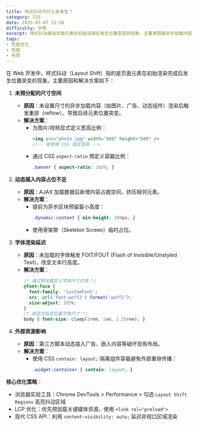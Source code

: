 ```yaml
---
title: 样式抖动为什么会发生？
category: CSS
date: 2025-07-07 12:58
difficulty: 中等
excerpt: 样式抖动是指页面元素在初始渲染后发生位置突变的现象，主要原因是异步加载内容的尺寸未预分配。
tags:
- 性能优化
- 性能
- 布局
---
```

在 Web 开发中，样式抖动（Layout Shift）指的是页面元素在初始渲染完成后发生位置突变的现象。主要原因和解决方案如下：

1. **未预分配的尺寸空间**  
   - **原因**：未设置尺寸的异步加载内容（如图片、广告、动态组件）渲染后触发重排（reflow），导致后续元素位置突变。
   - **解决方案**：
     - 为图片/视频显式定义宽高比例：
       ```html
       <img src="photo.jpg" width="800" height="600" />
       <!-- 或使用 CSS 指定宽高 -->
       ```
     - 通过 CSS `aspect-ratio` 预定义容器比例：
       ```css
       .banner { aspect-ratio: 16/9; }
       ```

2. **动态插入内容占位不足**  
   - **原因**：AJAX 加载数据后新增内容占据空间，挤压相邻元素。
   - **解决方案**：
     - 提前为异步区块预留最小高度：
       ```css
       .dynamic-content { min-height: 200px; }
       ```
     - 使用骨架屏（Skeleton Screen）临时占位。

3. **字体渲染延迟**
   - **原因**：未加载的字体触发 FOIT/FOUT (Flash of Invisible/Unstyled Text)，改变文本行高度。
   - **解决方案**：
     ```css
     /* 通过预加载定义字体尺寸约束 */
     @font-face {
       font-family: 'CustomFont';
       src: url('font.woff2') format('woff2');
       size-adjust: 105%;
     }
     /* 或显式指定后备字体尺寸 */
     body { font-size: clamp(1rem, 1vw, 1.25rem); }
     ```

4. **外部资源影响**  
   - **原因**：第三方脚本动态插入广告、嵌入内容等破坏现有布局。
   - **解决方案**：
     - 使用 CSS `contain: layout;` 隔离组件容器避免外部重排传播：
       ```css
       .widget-container { contain: layout; }
       ```

**核心优化策略**：
- 浏览器实验工具：Chrome DevTools > Performance > 勾选 `Layout Shift Regions` 高亮抖动区域
- LCP 优化：优先预加载关键媒体资源，使用 `<link rel="preload">`  
- 现代 CSS API：利用 `content-visibility: auto;` 延迟非视口区域渲染
